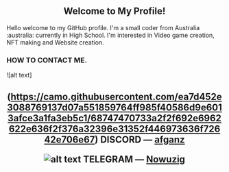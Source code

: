 <p align="center">
	<h2 align="center">Welcome to My Profile!</h2>
Hello welcome to my GitHub profile. I'm a small coder from Australia :australia: currently in High School. I'm interested in Video game creation, NFT making and Website creation.

### HOW TO CONTACT ME. 	
 ![alt text]<h2 align="center">(https://camo.githubusercontent.com/ea7d452e3088769137d07a551859764ff985f40586d9e6013afce3a1fa3eb5c1/68747470733a2f2f692e6962622e636f2f376a32396e31352f446973636f72642e706e67) 	**DISCORD ―** [afganz](https://discord.com/users/836563146427596830/profile) 
 
 ![alt text](https://i.ibb.co/FDyBWMk/EE5378-FB-EA48-4-F9-C-8-D3-C-93-CD7-B2-E2-BA3.png) **TELEGRAM ―** [Nowuzig](https://t.me/Nowuzig)
 
 



<!--
**Nowu/Nowu** is a ✨ _special_ ✨ repository because its `README.md` (this file) appears on your GitHub profile.

Here are some ideas to get you started:

- 🔭 I’m currently working on ...
- 🌱 I’m currently learning ...
- 👯 I’m looking to collaborate on ...
- 🤔 I’m looking for help with ...
- 💬 Ask me about ...
- 📫 How to reach me: ...
- 😄 Pronouns: ...
- ⚡ Fun fact: ...
-->
